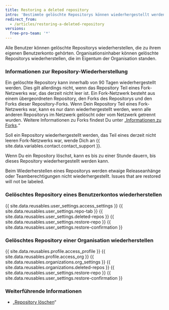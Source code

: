 ```yaml
---
title: Restoring a deleted repository
intro: 'Bestimmte gelöschte Repositorys können wiederhergestellt werden, sodass ihr Inhalt wieder zur Verfügung steht.'
redirect_from:
  - /articles/restoring-a-deleted-repository
versions:
  free-pro-team: '*'
---
```


Alle Benutzer können gelöschte Repositorys wiederherstellen, die zu ihrem eigenen Benutzerkonto gehörten. Organisationsinhaber können gelöschte Repositorys wiederherstellen, die im Eigentum der Organisation standen.

### Informationen zur Repository-Wiederherstellung

Ein gelöschte Repository kann innerhalb von 90 Tagen wiederhergestellt werden. Dies gilt allerdings nicht, wenn das Repository Teil eines Fork-Netzwerks war, das derzeit nicht leer ist. Ein Fork-Netzwerk besteht aus einem übergeordneten Repository, den Forks des Repositorys und den Forks dieser Repository-Forks. Wenn Dein Repository Teil eines Fork-Netzwerks war, kann es nur dann wiederhergestellt werden, wenn alle anderen Repositorys im Netzwerk gelöscht oder vom Netzwerk getrennt wurden. Weitere Informationen zu Forks findest Du unter „[Informationen zu Forks](/articles/about-forks).“

Soll ein Repository wiederhergestellt werden, das Teil eines derzeit nicht leeren Fork-Netzwerks war, wende Dich an {{ site.data.variables.contact.contact_support }}.

Wenn Du ein Repository löschst, kann es bis zu einer Stunde dauern, bis dieses Repository wiederhergestellt werden kann.

Beim Wiederherstellen eines Repositorys werden etwaige Releaseanhänge oder Teamberechtigungen nicht wiederhergestellt. Issues that are restored will not be labeled.

### Gelöschtes Repository eines Benutzerkontos wiederherstellen

{{ site.data.reusables.user_settings.access_settings }}
{{ site.data.reusables.user_settings.repo-tab }}
{{ site.data.reusables.user_settings.deleted-repos }}
{{ site.data.reusables.user_settings.restore-repo }}
{{ site.data.reusables.user_settings.restore-confirmation }}

### Gelöschtes Repository einer Organisation wiederherstellen

{{ site.data.reusables.profile.access_profile }}
{{ site.data.reusables.profile.access_org }}
{{ site.data.reusables.organizations.org_settings }}
{{ site.data.reusables.organizations.deleted-repos }}
{{ site.data.reusables.user_settings.restore-repo }}
{{ site.data.reusables.user_settings.restore-confirmation }}

### Weiterführende Informationen

- „[Repository löschen](/articles/deleting-a-repository)“
